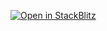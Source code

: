 [![Open in StackBlitz](https://developer.stackblitz.com/img/open_in_stackblitz.svg)](https://stackblitz.com/github/rektdeckard/template-vanjs?file=src%2Fmain.ts)
